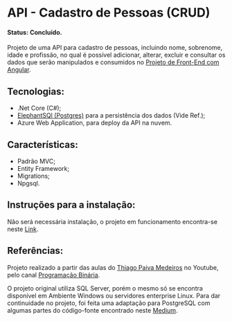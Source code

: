 # API - Cadastro de Pessoas (CRUD)
#### Status: Concluído.
Projeto de uma API para cadastro de pessoas, incluindo nome, sobrenome, idade e profissão, no qual é possível adicionar, alterar, excluir e consultar os dados que serão manipulados e consumidos no [Projeto de Front-End com Angular](https://github.com/juliocesargama/Angular-CRUD).

## Tecnologias:
- .Net Core (C#);
- [ElephantSQl (Postgres)](https://www.elephantsql.com/) para a persistência dos dados (Vide Ref.);
- Azure Web Application, para deploy da API na nuvem.

## Características:
- Padrão MVC;
- Entity Framework;
- Migrations;
- Npgsql.

## Instruções para a instalação:
Não será necessária instalação, o projeto em funcionamento encontra-se neste [Link](https://api-crud-jcgama.azurewebsites.net/api/persons).


## Referências:
Projeto realizado a partir das aulas do [Thiago Paiva Medeiros](https://github.com/thiagopaivamed) no Youtube, pelo canal [Programação Binária](https://youtube.com/playlist?list=PLTESsx8-vfPnQ-s4jM-jGrYQMOVg7t1u6).

O projeto original utiliza SQL Server, porém o mesmo só se encontra disponível em Ambiente Windows ou servidores enterprise Linux. Para dar continuidade no projeto, foi feita uma adaptação para PostgreSQL com algumas partes do código-fonte encontrado neste [Medium](https://medium.com/@RobertKhou/getting-started-with-entity-framework-core-postgresql-c6fa09681624). 
